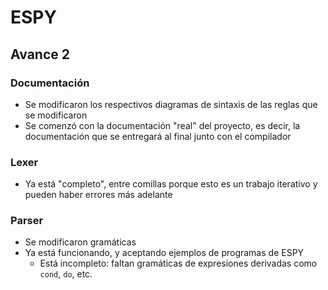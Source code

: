 # ESPY

## Avance 2

### Documentación
- Se modificaron los respectivos diagramas de sintaxis de las reglas que se modificaron
- Se comenzó con la documentación "real" del proyecto, es decir, la documentación que se entregará al final junto con el compilador

### Lexer
- Ya está "completo", entre comillas porque esto es un trabajo iterativo y pueden haber errores más adelante

### Parser
- Se modificaron gramáticas
- Ya está funcionando, y aceptando ejemplos de programas de ESPY
    - Está incompleto: faltan gramáticas de expresiones derivadas como `cond`, `do`, etc.